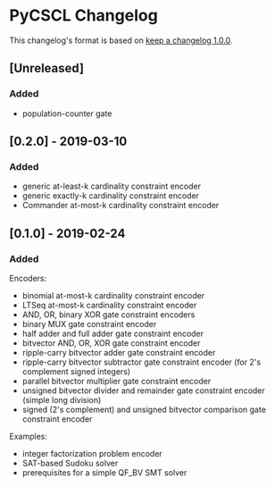 # PyCSCL Changelog

This changelog's format is based on [keep a changelog 1.0.0](https://keepachangelog.com/en/1.0.0/).

## [Unreleased]
### Added
- population-counter gate


## [0.2.0] - 2019-03-10
### Added
- generic at-least-k cardinality constraint encoder
- generic exactly-k cardinality constraint encoder
- Commander at-most-k cardinality constraint encoder


## [0.1.0] - 2019-02-24
### Added
Encoders:
- binomial at-most-k cardinality constraint encoder
- LTSeq at-most-k cardinality constraint encoder
- AND, OR, binary XOR gate constraint encoders
- binary MUX gate constraint encoder
- half adder and full adder gate constraint encoder
- bitvector AND, OR, XOR gate constraint encoder
- ripple-carry bitvector adder gate constraint encoder
- ripple-carry bitvector subtractor gate constraint encoder (for 2's complement signed integers)
- parallel bitvector multiplier gate constraint encoder
- unsigned bitvector divider and remainder gate constraint encoder (simple long division)
- signed (2's complement) and unsigned bitvector comparison gate constraint encoder

Examples:
- integer factorization problem encoder
- SAT-based Sudoku solver
- prerequisites for a simple QF_BV SMT solver
